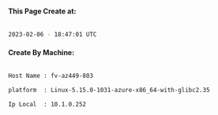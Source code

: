 
   
#### This Page Create at:

```bash

2023-02-06 - 18:47:01 UTC

```

#### Create By Machine:

```bash

Host Name : fv-az449-803

platform  : Linux-5.15.0-1031-azure-x86_64-with-glibc2.35

Ip Local  : 10.1.0.252

```

